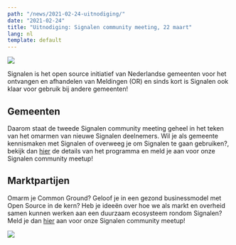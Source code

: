 ```yaml
---
path: "/news/2021-02-24-uitnodiging/"
date: "2021-02-24"
title: "Uitnodiging: Signalen community meeting, 22 maart"
lang: nl
template: default
---
```


![](https://i.imgur.com/vksJ3uP.png)

Signalen is het open source initiatief van Nederlandse gemeenten voor het ontvangen en afhandelen van Meldingen (OR) en sinds kort is Signalen ook klaar voor gebruik bij andere gemeenten!

## Gemeenten

Daarom staat de tweede Signalen community meeting geheel in het teken van het omarmen van nieuwe Signalen deelnemers. Wil je als gemeente kennismaken met Signalen of overweeg je om Signalen te gaan gebruiken?, bekijk dan [hier](https://eventyay.com/e/12fbd0dc) de details van het programma en meld je aan voor onze Signalen community meetup!

## Marktpartijen

Omarm je Common Ground? Geloof je in een gezond businessmodel met Open Source in de kern? Heb je ideeën over hoe we als markt en overheid samen kunnen werken aan een duurzaam ecosysteem rondom Signalen? Meld je dan [hier](https://eventyay.com/e/12fbd0dc) aan voor onze Signalen community meetup!

![](https://i.imgur.com/X3chJeM.png)
